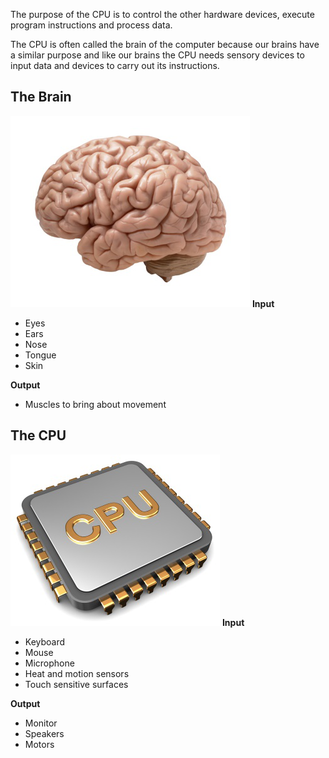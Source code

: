 The purpose of the CPU is to control the other hardware devices, execute program instructions and process data.

The CPU is often called the brain of the computer because our brains have a similar purpose and like our brains the CPU needs sensory devices to input data and devices to carry out its instructions.

## The Brain
![](.guides/img/brain.png)
**Input**

- Eyes
- Ears
- Nose
- Tongue
- Skin

**Output**

- Muscles to bring about movement

## The CPU
![](.guides/img/cpu.png)
**Input**

- Keyboard
- Mouse
- Microphone
- Heat and motion sensors
- Touch sensitive surfaces

**Output**

- Monitor
- Speakers
- Motors